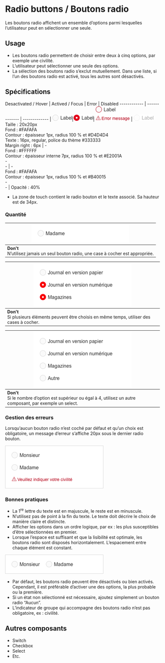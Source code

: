 # Radio buttons / Boutons radio

Les boutons radio affichent un ensemble d’options parmi lesquelles l’utilisateur peut en sélectionner une seule.

## Usage

- Les boutons radio permettent de choisir entre deux à cinq options, par exemple une civilité.
- L’utilisateur peut sélectionner une seule des options.
- La sélection des boutons radio s’exclut mutuellement. Dans une liste, si l’un des boutons radio est activé, tous les autres sont désactivés.


## Spécifications

Desactivated / Hover | Actived / Focus | Error | Disabled
------------ | ------------- | ------------- |
![button-radio__desactivated](design/button-radio__desactivated.png)|![button-radio__activated](design/button-radio__activated.png)| ![button-radio__error](design/button-radio__error.png) | ![button-radio__disabled](design/button-radio__disabled.png)
Taille : 20x20px <br> Fond : #FAFAFA <br> Contour : épaisseur 1px, radius 100 % et #D4D4D4 <br> Texte : 16px, regular, police du thème #333333 <br> Margin right : 6px | -  <br> Fond : #FFFFFF <br> Contour : épaisseur interne 7px, radius 100 % et #E2001A <br> - <br> - | - <br> Fond : #FAFAFA <br> Contour : épaisseur 1px, radius 100 % et #B40015  <br> - <br> - | Opacité&nbsp;:&nbsp;40%

- La zone de touch contient le radio bouton et le texte associé. Sa hauteur est de 34px.


### Quantité

<div class="do-dont">
 <div class="dont">

![button-radio__ex__dont-only-one](design/button-radio__ex__dont-only-one.png) |
------------ |
**Don't** <br/> N’utilisez jamais un seul bouton radio, une case à cocher est appropriée. |

 </div>

 <div class="dont">

![button-radio__ex__dont-multiple-activaton](design/button-radio__ex__dont-multiple-activaton.png) |
 ------------ |
 **Don't** <br/> Si plusieurs éléments peuvent être choisis en même temps, utiliser des cases à cocher. |

  </div>

  <div class="dont">

![button-radio__ex__dont-greater-than-3](design/button-radio__ex__dont-greater-than-3.png) |
  ------------ |
  **Don't** <br/> Si le nombre d’option est supérieur ou égal à 4, utilisez un autre composant, par exemple un select. |

   </div>
</div>


### Gestion des erreurs

Lorsqu’aucun bouton radio n’est coché par défaut et qu’un choix est obligatoire, un message d’erreur s’affiche 20px sous le dernier radio bouton.


![button-radio__ex__error](design/button-radio__ex__error.png)


### Bonnes pratiques

- La 1<sup>re</sup> lettre du texte est en majuscule, le reste est en minuscule.
- N’utilisez pas de point à la fin du texte.
Le texte doit décrire le choix de manière claire et distincte.
- Afficher les options dans un ordre logique, par ex&nbsp;: les plus susceptibles d’être sélectionnées en premier.
- Lorsque l’espace est suffisant et que la lisibilité est optimale, les boutons radio sont disposés horizontalement. L’espacement entre chaque élément est constant.

![button-radio__ex__opposite](design/button-radio__ex__opposite.png)
- Par défaut, les boutons radio peuvent être désactivés ou bien activés. Cependant, il est préférable d’activer une des options, la plus probable ou la première.
- Si un état non sélectionné est nécessaire, ajoutez simplement un bouton radio “Aucun”.
- L’indicateur de groupe qui accompagne des boutons radio n’est pas obligatoire, ex : civilité.

## Autres composants

- Switch
- Checkbox
- Select
- Etc.
